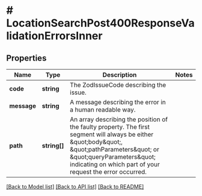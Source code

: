 # # LocationSearchPost400ResponseValidationErrorsInner

## Properties

Name | Type | Description | Notes
------------ | ------------- | ------------- | -------------
**code** | **string** | The ZodIssueCode describing the issue. |
**message** | **string** | A message describing the error in a human readable way. |
**path** | **string[]** | An array describing the position of the faulty property. The first segment will always be either \&quot;body\&quot;, \&quot;pathParameters\&quot; or \&quot;queryParameters\&quot; indicating on which part of your request the error occurred. |

[[Back to Model list]](../../README.md#models) [[Back to API list]](../../README.md#endpoints) [[Back to README]](../../README.md)
